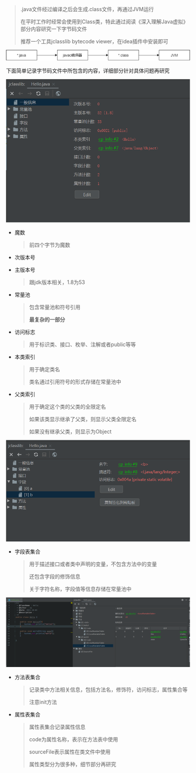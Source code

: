 > .java文件经过编译之后会生成.class文件，再通过JVM运行
>
> 在平时工作时经常会使用到Class类，特此通过阅读《深入理解Java虚拟》部分内容研究一下字节码文件
>
> 
>
> 推荐一个工具jclasslib bytecode viewer，在idea插件中安装即可



![](../静态资源/class.png)

下面简单记录字节码文件中所包含的内容，详细部分针对具体问题再研究

![](../静态资源/class-一般信息.png)

* 魔数

  > 前四个字节为魔数

* 次版本号

* 主版本号

  > 跟jdk版本相关，1.8为53

* 常量池

  > 包含常量池和符号引用
  >
  > **最复杂的一部分**

* 访问标志

  > 用于标识类、接口、枚举、注解或者public等等

* 本类索引

  > 用于确定类名
  >
  > 类名通过引用符号的形式存储在常量池中

* 父类索引

  > 用于确定这个类的父类的全限定名
  >
  > 如果该类显示继承了父类，则显示父类全限定名
  >
  > 如果没有继承父类，则显示为Object



![](../静态资源/class-字段信息.png)

* 字段表集合

  > 用于描述接口或者类中声明的变量，不包含方法中的变量
  >
  > 还包含字段的修饰信息
  >
  > 关于字符名称，字段值等信息存储在常量池中

![](../静态资源/class-方法表集合.png)

* 方法表集合

  > 记录类中方法相关信息，包括方法名，修饰符，访问标志，属性集合等
  >
  > 注意init方法

* 属性表集合

  > 属性表集合记录属性信息
  >
  > code为属性名称，表示在方法表中使用
  >
  > sourceFile表示属性在类文件中使用
  >
  > 属性类型分为很多种，细节部分再研究